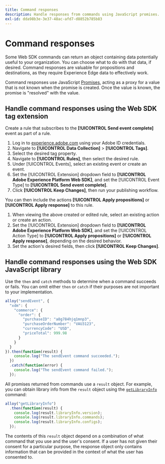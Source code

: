 ```yaml
---
title: Command responses
description: Handle responses from commands using JavaScript promises.
exl-id: dda98b3e-3e37-48ac-afd7-d8852b785b83
---
```

# Command responses

Some Web SDK commands can return an object containing data potentially useful to your organization. You can choose what to do with that data, if desired. Command responses are  valuable for propositions and destinations, as they require Experience Edge data to effectively work. 

Command responses use JavaScript [Promises](https://developer.mozilla.org/en-US/docs/Web/JavaScript/Reference/Global_Objects/Promise), acting as a proxy for a value that is not known when the promise is created. Once the value is known, the promise is "resolved" with the value.

## Handle command responses using the Web SDK tag extension

Create a rule that subscribes to the **[!UICONTROL Send event complete]** event as part of a rule.

1. Log in to [experience.adobe.com](https://experience.adobe.com) using your Adobe ID credentials.
1. Navigate to **[!UICONTROL Data Collection]** > **[!UICONTROL Tags]**.
1. Select the desired tag property.
1. Navigate to **[!UICONTROL Rules]**, then select the desired rule.
1. Under [!UICONTROL Events], select an existing event or create an event.
1. Set the [!UICONTROL Extension] dropdown field to **[!UICONTROL Adobe Experience Platform Web SDK]**, and set the [!UICONTROL Event Type] to **[!UICONTROL Send event complete]**.
1. Click **[!UICONTROL Keep Changes]**, then run your publishing workflow.

You can then include the actions **[!UICONTROL Apply propositions]** or **[!UICONTROL Apply response]** to this rule.

1. When viewing the above created or edited rule, select an existing action or create an action.
1. Set the [!UICONTROL Extension] dropdown field to **[!UICONTROL Adobe Experience Platform Web SDK]**, and set the [!UICONTROL Action Type] to **[!UICONTROL Apply propositions]** or **[!UICONTROL Apply response]**, depending on the desired behavior.
1. Set the action's desired fields, then click **[!UICONTROL Keep Changes]**.

## Handle command responses using the Web SDK JavaScript library

Use the `then` and `catch` methods to determine when a command succeeds or fails. You can omit either `then` or `catch` if their purposes are not important to your implementation.

```javascript
alloy("sendEvent", {
  "xdm": {
    "commerce": {
      "order": {
        "purchaseID": "a8g784hjq1mnp3",
        "purchaseOrderNumber": "VAU3123",
        "currencyCode": "USD",
        "priceTotal": 999.98
      }
    }
  }
}).then(function(result) {
    console.log("The sendEvent command succeeded.");
  })
  .catch(function(error) {
    console.log("The sendEvent command failed.");
  });
```

All promises returned from commands use a `result` object. For example, you can obtain library info from the `result` object using the [`getLibraryInfo`](getlibraryinfo.md) command:

```js
alloy("getLibraryInfo")
  .then(function(result) {
    console.log(result.libraryInfo.version);
    console.log(result.libraryInfo.commands);
    console.log(result.libraryInfo.configs);
  });
```

The contents of this `result` object depend on a combination of what command that you use and the user's consent. If a user has not given their consent for a particular purpose, the response object only contains information that can be provided in the context of what the user has consented to.
